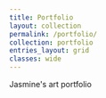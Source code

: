 ```yaml
---
title: Portfolio
layout: collection
permalink: /portfolio/
collection: portfolio
entries_layout: grid
classes: wide
---
```


Jasmine's art portfolio

